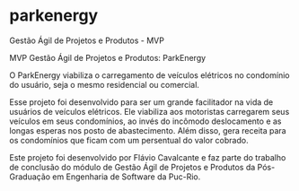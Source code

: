 # parkenergy
Gestão Ágil de Projetos e Produtos - MVP

MVP Gestão Ágil de Projetos e Produtos: ParkEnergy

O ParkEnergy viabiliza o carregamento de veículos elétricos no condomínio do usuário, seja o mesmo residencial ou comercial.

Esse projeto foi desenvolvido para ser um grande facilitador na vida de usuários de veículos elétricos. Ele viabiliza aos motoristas carregarem seus veículos em seus condomínios, ao invés do incômodo deslocamento e as longas esperas nos posto de abastecimento. Além disso, gera receita para os condomínios que ficam com um persentual do valor cobrado.

Este projeto foi desenvolvido por Flávio Cavalcante e faz parte do trabalho de conclusão do módulo de Gestão Ágil de Projetos e Produtos da Pós-Graduação em Engenharia de Software da Puc-Rio.
